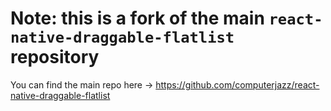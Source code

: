# Note: this is a fork of the main `react-native-draggable-flatlist` repository

You can find the main repo here -> https://github.com/computerjazz/react-native-draggable-flatlist
